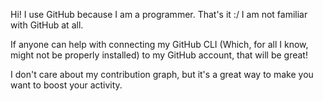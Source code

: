 Hi! I use GitHub because I am a programmer. That's it :/
I am not familiar with GitHub at all.

If anyone can help with connecting my GitHub CLI (Which, for all I know, might not be properly installed) to my GitHub account, that will be great!

I don't care about my contribution graph, but it's a great way to make you want to boost your activity.
